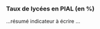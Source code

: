 <h3 class="mb-2">
 Taux de lycées en PIAL (en %)
</h3>
<p>

...résumé indicateur à écrire ...


</p>
